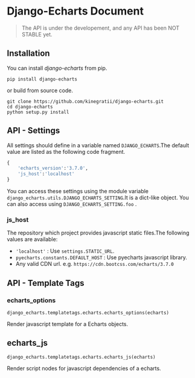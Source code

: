 # Django-Echarts Document

> The API is under the developement, and any API has been NOT STABLE yet.

## Installation

You can install *django-echarts* from pip.

```
pip install django-echarts
```

or build from source code.

```
git clone https://github.com/kinegratii/django-echarts.git
cd django-echarts
python setup.py install
```

## API - Settings

All settings should define in a variable named `DJANGO_ECHARTS`.The default value are listed as the following code fragment.

```python
{
    'echarts_version':'3.7.0',
    'js_host':'localhost'
}
```

You can access these settings using  the module variable  `django_echarts.utils.DJANGO_ECHARTS_SETTING`.It is a dict-like object. You can also access using `DJANGO_ECHARTS_SETTING.foo` .

### js_host

The repository which project provides javascript static files.The following values are available:

- `'localhost'` :  Use `settings.STATIC_URL`.
- `pyecharts.constants.DEFAULT_HOST` : Use pyecharts javascript library.
- Any valid CDN url. e.g. `https://cdn.bootcss.com/echarts/3.7.0`

## API - Template Tags

### echarts_options

`django_echarts.templatetags.echarts.echarts_options(echarts)`

Render javascript template for a Echarts objects.

## echarts_js

`django_echarts.templatetags.echarts.echarts_js(echarts)`

Render script nodes for javascript dependencies of a echarts.